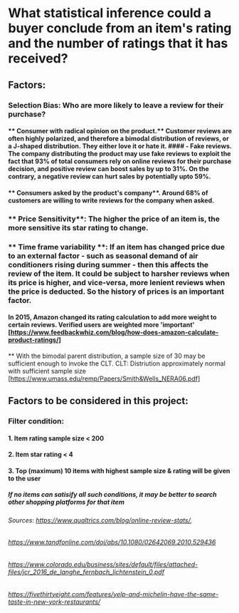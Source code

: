 # What statistical inference could a buyer conclude from an item's rating and the number of ratings that it has received?

## Factors:

### **Selection Bias**: Who are more likely to leave a review for their purchase?

#### ** Consumer with radical opinion on the product.** Customer reviews are often highly polarized, and therefore a bimodal distribution of reviews, or a J-shaped distribution. They either love it or hate it. #### - **Fake reviews.** The company distributing the product may use fake reviews to exploit the fact that 93% of total consumers rely on online reviews for their purchase decision, and positive review can boost sales by up to 31%. On the contrary, a negative review can hurt sales by potentially upto 59%.

#### ** Consumers asked by the product's company**. Around 68% of customers are willing to write reviews for the company when asked.

### ** Price Sensitivity**: The higher the price of an item is, the more sensitive its star rating to change.

### ** Time frame variability **: If an item has changed price due to an external factor - such as seasonal demand of air conditioners rising during summer - then this affects the review of the item. It could be subject to harsher reviews when its price is higher, and vice-versa, more lenient reviews when the price is deducted. So the history of prices is an important factor.

#### In 2015, Amazon changed its rating calculation to add more weight to certain reviews. Verified users are weighted more 'important' [https://www.feedbackwhiz.com/blog/how-does-amazon-calculate-product-ratings/]

\*\* With the bimodal parent distribution, a sample size of 30 may be sufficient enough to invoke the CLT.
CLT: Distriution approximately normal with sufficient sample size
[https://www.umass.edu/remp/Papers/Smith&Wells_NERA06.pdf]

## Factors to be considered in this project:

### Filter condition:

#### 1. Item rating sample size < 200

#### 2. Item star rating < 4

#### 3. Top (maximum) 10 items with highest sample size & rating will be given to the user

##### If no items can satisify all such conditions, it may be better to search other shopping platforms for that item

###### Sources: https://www.qualtrics.com/blog/online-review-stats/,

###### https://www.tandfonline.com/doi/abs/10.1080/02642069.2010.529436

###### https://www.colorado.edu/business/sites/default/files/attached-files/jcr_2016_de_langhe_fernbach_lichtenstein_0.pdf

###### https://fivethirtyeight.com/features/yelp-and-michelin-have-the-same-taste-in-new-york-restaurants/
